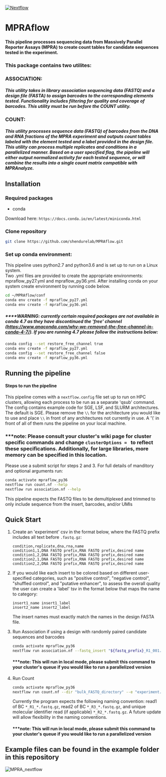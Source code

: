 [![Nextflow](https://img.shields.io/badge/nextflow-%E2%89%A519.0.7-brightgreen.svg)](https://www.nextflow.io/)

# MPRAflow

#### This pipeline processes sequencing data from Massively Parallel Reporter Assays (MPRA) to create count tables for candidate sequences tested in the experiment.

### This package contains two utilites:

### ASSOCIATION:
##### This utility takes in library association sequencing data (FASTQ) and a design file (FASTA) to assign barcodes to the corresponding elements tested. Functionality includes filtering for quality and coverage of barcodes. This utility must be run before the COUNT utility.

### COUNT:
##### This utility processes sequence data (FASTQ) of barcodes from the DNA and RNA fractions of the MPRA experiment and outputs count tables labeled with the element tested and a label provided in the design file. This utility can process multiple replicates and conditions in a parallelized manner. Based on a user specified flag, the pipeline will either output normalized activity for each tested sequence, or will combine the results into a single count matrix compatible with MPRAnalyze.


## Installation

### Required packages

- conda

Download here: `https://docs.conda.io/en/latest/miniconda.html`



### Clone repository 

```bash
git clone https://github.com/shendurelab/MPRAflow.git
```

### Set up conda environment:
This pipeline uses python2.7 and python3.6 and is set up to run on a Linux system.   
Two .yml files are provided to create the appropriate environments: mpraflow_py27.yml and mpraflow_py36.yml.
After installing conda on your system create environment by running code below.

```bash
cd ~/MPRAflow/conf
conda env create -f mpraflow_py27.yml
conda env create -f mpraflow_py36.yml
```
##### ****WARNING: currently certain required packages are not available in conda 4.7 as they have discontinued the 'free' channel (https://www.anaconda.com/why-we-removed-the-free-channel-in-conda-4-7/). If you are running 4.7 please follow the instructions below:
```bash
conda config --set restore_free_channel true
conda env create -f mpraflow_py27.yml
conda config --set restore_free_channel false
conda env create -f mpraflow_py36.yml
```

## Running the pipeline

#### Steps to run the pipeline

This pipeline comes with a `nextflow.config` file set up to run on HPC clusters, allowing each process to be run as a separate 'qsub' command.
The config contains example code for SGE, LSF, and SLURM architectures. The default is SGE. 
Please remove the `\\` for the architecture you would like to use and place `\\` in front of any architectures not currently in use. A '\\' in front of all of them runs the pipeline on your local machine.
### ***note: Please consult your cluster's wiki page for cluster specific commands and change `clusterOptions = ` to reflect these specifications. Additionally, for large libraries, more memory can be specified in this location.
 
Please use a submit script for steps 2 and 3. For full details of manditory and optional arguments run:

   ```bash
   conda activate mpraflow_py36
   nextflow run count.nf --help
   nextflow run association.nf --help
   ```

This pipeline expects the FASTQ files to be demultiplexed and trimmed to only include sequence from the insert, barcodes, and/or UMIs

## Quick Start

1. Create an 'experiment' csv in the format below, where the FASTQ prefix includes all text before `.fastq.gz`:
 
   ```
   condition,replicate,dna,rna,name
   condition1,1,DNA FASTQ prefix,RNA FASTQ prefix,desired name
   condition1,2,DNA FASTQ prefix,RNA FASTQ prefix,desired name
   condition2,1,DNA FASTQ prefix,RNA FASTQ prefix,desired name
   condition2,2,DNA FASTQ prefix,RNA FASTQ prefix,desired name
   ```

2. If you would like each insert to be colored based on different user-specified categories, such as "positive control", "negative control", "shuffled control", and "putative enhancer", to assess the overall quality the user can create a 'label' tsv in the format below that maps the name to category:

   ```
   insert1_name insert1_label
   insert2_name insert2_label
   ```
   The insert names must exactly match the names in the design FASTA file.

3. Run Association if using a design with randomly paired candidate sequences and barcodes

   ```bash 
   conda activate mpraflow_py36
   nextflow run association.nf --fastq_insert "${fastq_prefix}_R1_001.fastq.gz" --design "ordered_candidate_sequences.fa" --fastq_bc "${fastq_prefix}_R2_001.fastq.gz"
   ```
   #### ***note: This will run in local mode, please submit this command to your cluster's queue if you would like to run a parallelized version
   
4. Run Count

   ```bash 
   conda activate mpraflow_py36
   nextflow run count.nf --dir "bulk_FASTQ_directory" --e "experiment.csv" --design "ordered_candidate_sequences.fa" --association "dictionary_of_candidate_sequences_to_barcodes.p"
   ```
   Currently the program expects the following naming convention: read1 of BC `*_R1_*.fastq.gz`, read2 of BC `*_R3_*.fastq.gz`, and unique molecular identifier read (if applicable) `*_R2_*.fastq.gz`. A future update will allow flexibility in the naming conventions. 
   
   #### ***note: This will run in local mode, please submit this command to your cluster's queue if you would like to run a parallelized version




## Example files can be found in the example folder in this repository

![MPRA_nextflow](https://github.com/shendurelab/MPRAflow/blob/master/MPRA_nextflow.png)
